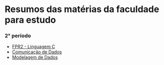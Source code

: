 # Resumos das matérias da faculdade para estudo

### 2° período

+ [FPR2 - Linguagem C](./linguagem-c.md)
+ [Comunicação de Dados](./comunicacao-dados.md)
+ [Modelagem de Dados](./modelagem-dados.md)
